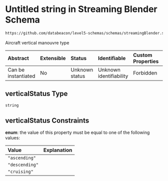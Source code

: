 # Untitled string in Streaming Blender Schema

```txt
https://github.com/databeacon/level5-schemas/schemas/streamingBlender.schema.json#/properties/flights/properties/verticalStatus
```

Aircraft vertical manouvre type

| Abstract            | Extensible | Status         | Identifiable            | Custom Properties | Additional Properties | Access Restrictions | Defined In                                                                                      |
| :------------------ | :--------- | :------------- | :---------------------- | :---------------- | :-------------------- | :------------------ | :---------------------------------------------------------------------------------------------- |
| Can be instantiated | No         | Unknown status | Unknown identifiability | Forbidden         | Allowed               | none                | [streamingBlender.schema.json\*](../../out/streamingBlender.schema.json "open original schema") |

## verticalStatus Type

`string`

## verticalStatus Constraints

**enum**: the value of this property must be equal to one of the following values:

| Value          | Explanation |
| :------------- | :---------- |
| `"ascending"`  |             |
| `"descending"` |             |
| `"cruising"`   |             |
